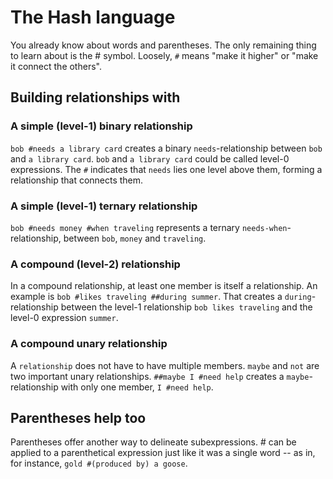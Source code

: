 # The Hash language
You already know about words and parentheses. The only remaining thing to learn about is the # symbol. Loosely, `#` means "make it higher" or "make it connect the others".

## Building relationships with #

### A simple (level-1) binary relationship
`bob #needs a library card` creates a binary `needs`-relationship between `bob` and `a library card`. `bob` and `a library card` could be called level-0 expressions. The `#` indicates that `needs` lies one level above them, forming a relationship that connects them.

### A simple (level-1) ternary relationship
`bob #needs money #when traveling` represents a ternary `needs-when`-relationship, between `bob`, `money` and `traveling`.

### A compound (level-2) relationship
In a compound relationship, at least one member is itself a relationship. An example is `bob #likes traveling ##during summer`. That creates a `during`-relationship between the level-1 relationship `bob likes traveling` and the level-0 expression `summer`.

### A compound unary relationship
A `relationship` does not have to have multiple members. `maybe` and `not` are two important unary relationships. `##maybe I #need help` creates a `maybe`-relationship with only one member, `I #need help`.

## Parentheses help too
Parentheses offer another way to delineate subexpressions. # can be applied to a parenthetical expression just like it was a single word -- as in, for instance, `gold #(produced by) a goose`.
